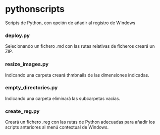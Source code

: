 # pythonscripts
Scripts de Python, con opción de añadir al registro de Windows

### deploy.py
Selecionando un fichero .md con las rutas relativas de ficheros creará un ZIP.

### resize_images.py
Indicando una carpeta creará thmbnails de las dimensiones indicadas.

### empty_directories.py
Indicando una carpeta eliminará las subcarpetas vacías.

### create_reg.py
Creará un fichero .reg con las rutas de Python adecuadas para añadir los scripts anteriores al menú contextual de Windows.
